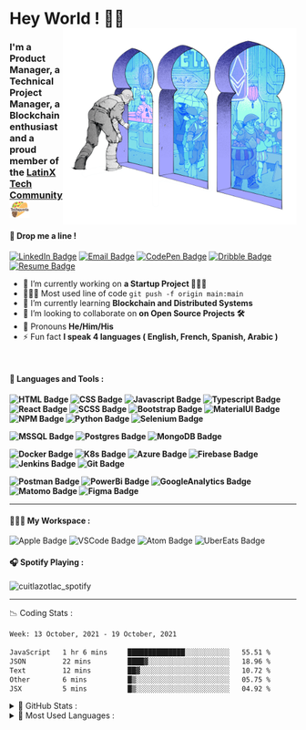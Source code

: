 <h1 align="left"> Hey World ! 🤙🏽 
 <br/>
 <img align="right" width="410px "alt="img" src="https://github.com/cuitlazotlac/cuitlazotlac/blob/main/what-is-ethereum.png" />
<h3 align="left">I'm a Product Manager, a Technical Project Manager, a Blockchain enthusiast and a proud member of the <a href="https://techqueria.org/" target="_blank"> LatinX Tech Community <img width="35px "alt="img" src="https://github.com/cuitlazotlac/cuitlazotlac/blob/main/logo-techqueria.png" /></a></h3>


<h4> 📮 Drop me a line ! </h4>

[![LinkedIn Badge](https://img.shields.io/badge/LinkedIn-CD96FE?style=for-the-badge&logo=linkedin&logoColor=black)](https://www.behance.net/cuitlazotlac) 
[![Email Badge](https://img.shields.io/badge/Mail-9F87E6?style=for-the-badge&logo=gmail&logoColor=black)](mailto:heyhayssem@gmail.com)
[![CodePen Badge](https://img.shields.io/badge/Codepen-A3A4FD?style=for-the-badge&logo=codepen&logoColor=black)](https://codepen.io/cuitlazotlac)
[![Dribble Badge](https://img.shields.io/badge/Dribbble-87A2E6?style=for-the-badge&logo=Dribbble&logoColor=black)](https://dribbble.com/cuitlazotlac)
[![Resume Badge](https://img.shields.io/badge/My%20Resume-96CEFE?style=for-the-badge&logo=LibreOffice&logoColor=black)](https://drive.google.com/file/d/16-Kc6kp1IDjVfiuZERrbGChhSUVuuTIn/view?usp=sharing)

- 🔭 I’m currently working on **a Startup Project 👷🏾‍♂️**
- 👨🏽‍💻 Most used line of code `git push -f origin main:main`
- 🌱 I’m currently learning **Blockchain and Distributed Systems**
- 👯 I’m looking to collaborate on **on Open Source Projects 🛠**
- 💬 Pronouns **He/Him/His**
- ⚡ Fun fact **I speak 4 languages ( English, French, Spanish, Arabic )**


<br />

<h4> 🦥 Languages and Tools :<h4> 

![HTML Badge](https://img.shields.io/badge/HTML5-CD96FE?style=for-the-badge&logo=html5&logoColor=black)
![CSS Badge](https://img.shields.io/badge/CSS3-9F87E6?style=for-the-badge&logo=css3&logoColor=black)
![Javascript Badge](https://img.shields.io/badge/JavaScript-A3A4FD?style=for-the-badge&logo=javascript&logoColor=black)
![Typescript Badge](https://img.shields.io/badge/TypeScript-87A2E6?style=for-the-badge&logo=typescript&logoColor=black)
![React Badge](https://img.shields.io/badge/React-CD96FE?style=for-the-badge&logo=react&logoColor=61DAFB)
![SCSS Badge](https://img.shields.io/badge/Sass-9F87E6?style=for-the-badge&logo=sass&logoColor=white)
![Bootstrap Badge](https://img.shields.io/badge/Bootstrap-CD96FE?style=for-the-badge&logo=bootstrap&logoColor=white)
![MaterialUI Badge](https://img.shields.io/badge/Material--UI-9F87E6?style=for-the-badge&logo=material-ui&logoColor=white)
![NPM Badge](https://img.shields.io/badge/npm-A3A4FD?style=for-the-badge&logo=npm&logoColor=white)
![Python Badge](https://img.shields.io/badge/Python-87A2E6?style=for-the-badge&logo=python&logoColor=white)
![Selenium Badge](https://img.shields.io/badge/Selenium-CD96FE?style=for-the-badge&logo=Selenium&logoColor=white)

![MSSQL Badge](https://img.shields.io/badge/Microsoft%20SQL%20Sever-9F87E6?style=for-the-badge&logo=microsoft%20sql%20server&logoColor=white)
![Postgres Badge](https://img.shields.io/badge/PostgreSQL-A3A4FD?style=for-the-badge&logo=postgresql&logoColor=white)
![MongoDB Badge](https://img.shields.io/badge/MongoDB-87A2E6?style=for-the-badge&logo=mongodb&logoColor=white)


![Docker Badge](https://img.shields.io/badge/Docker-CD96FE?style=for-the-badge&logo=docker&logoColor=white)
![K8s Badge](https://img.shields.io/badge/kubernetes-9F87E6.svg?&style=for-the-badge&logo=kubernetes&logoColor=white)
![Azure Badge](https://img.shields.io/badge/microsoft%20azure-A3A4FD?style=for-the-badge&logo=microsoft-azure&logoColor=white)
![Firebase Badge](https://img.shields.io/badge/firebase-87A2E6?style=for-the-badge&logo=firebase&logoColor=black)
![Jenkins Badge](https://img.shields.io/badge/Jenkins-CD96FE?style=for-the-badge&logo=Jenkins&logoColor=white)
![Git Badge](https://img.shields.io/badge/Git-9F87E6?style=for-the-badge&logo=git&logoColor=white)

![Postman Badge](https://img.shields.io/badge/Postman-CD96FE?style=for-the-badge&logo=Postman&logoColor=white)
![PowerBi Badge](https://img.shields.io/badge/Power%20Bi-9F87E6?style=for-the-badge&logo=Power%20BI&logoColor=white)
![GoogleAnalytics Badge](https://img.shields.io/badge/Google%20Analytics-A3A4FD?style=for-the-badge&logo=google%20analytics&logoColor=white)
![Matomo Badge](https://img.shields.io/badge/Matomo-87A2E6?style=for-the-badge&logo=Matomo&logoColor=white)
![Figma Badge](https://img.shields.io/badge/Figma-CD96FE?style=for-the-badge&logo=figma&logoColor=white)
<!-- ![AdobeAi Badge](https://img.shields.io/badge/Adobe%20Illustrator-FF9A00?style=for-the-badge&logo=adobe%20illustrator&logoColor=white) -->
<!-- ![InVision Badge](https://img.shields.io/badge/InVision-FF3366?style=for-the-badge&logo=InVision&logoColor=white) -->


---
<h4> 💁🏽‍♂️  My Workspace :</h4>

![Apple Badge](https://img.shields.io/badge/Apple-MacBook_Pro_2019-CD96FE?style=for-the-badge&logo=apple&logoColor=white)
![VSCode Badge](https://img.shields.io/badge/Visual_Studio_Code-9F87E6?style=for-the-badge&logo=visual%20studio%20code&logoColor=white)
![Atom Badge](https://img.shields.io/badge/Atom-A3A4FD?style=for-the-badge&logo=Atom&logoColor=white)
![UberEats Badge](https://img.shields.io/badge/Uber_Eats-87A2E6?style=for-the-badge&logo=uber-eats&logoColor=white)

<h4> 🎧  Spotify Playing : </h4>
<img src="https://novatorem-cuitlazotlac.vercel.app/api/spotify" alt="cuitlazotlac_spotify" width="350"></img>

---

📉 Coding Stats :
<!--START_SECTION:waka-->
```text
Week: 13 October, 2021 - 19 October, 2021

JavaScript   1 hr 6 mins     ██████████████░░░░░░░░░░░   55.51 % 
JSON         22 mins         ████▓░░░░░░░░░░░░░░░░░░░░   18.96 % 
Text         12 mins         ██▓░░░░░░░░░░░░░░░░░░░░░░   10.72 % 
Other        6 mins          █▒░░░░░░░░░░░░░░░░░░░░░░░   05.75 % 
JSX          5 mins          █▒░░░░░░░░░░░░░░░░░░░░░░░   04.92 % 
```
<!--END_SECTION:waka-->


<details>
<summary> 🦉 GitHub Stats : </summary>
  <img alt="GitHub Stats" src="https://github-readme-stats-cuitlazotlac.vercel.app/api?username=cuitlazotlac&show_icons=true&theme=tokyonight&hide_border=true" />
</details>
<details>
<summary> 👾 Most Used Languages : </summary>
<img alt="Top Languages" src="https://github-readme-stats-cuitlazotlac.vercel.app/api/top-langs/?username=cuitlazotlac&show_icons=true&theme=tokyonight&hide_border=true" />
</details>
